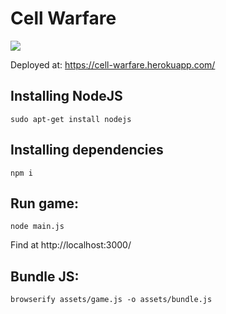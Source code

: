 # Cell Warfare

![](https://i.imgur.com/qemHXGZ.png)

Deployed at: https://cell-warfare.herokuapp.com/

## Installing NodeJS
```
sudo apt-get install nodejs
```

## Installing dependencies
```
npm i
```

## Run game:
```
node main.js
```

Find at http://localhost:3000/

## Bundle JS:
```
browserify assets/game.js -o assets/bundle.js
```
